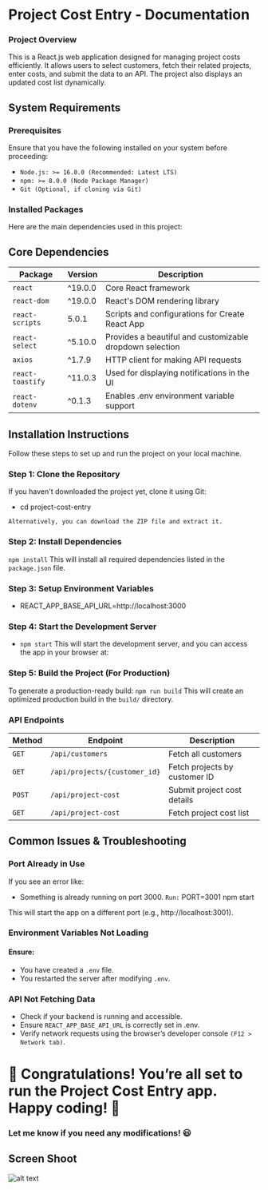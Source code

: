 # Project Cost Entry - Documentation
### Project Overview
<p>
This is a React.js web application designed for managing project costs efficiently. It allows users to select customers, fetch their related projects, enter costs, and submit the data to an API. The project also displays an updated cost list dynamically.
</p>

## System Requirements
### Prerequisites
Ensure that you have the following installed on your system before proceeding:

* ```Node.js: >= 16.0.0 (Recommended: Latest LTS)```
* ```npm: >= 8.0.0 (Node Package Manager)```
* ``Git (Optional, if cloning via Git)``

### Installed Packages
Here are the main dependencies used in this project:

## Core Dependencies

| Package         | Version  | Description |
|--------------- |---------|-------------|
| `react`        | ^19.0.0 | Core React framework |
| `react-dom`    | ^19.0.0 | React's DOM rendering library |
| `react-scripts` | 5.0.1  | Scripts and configurations for Create React App |
| `react-select`  | ^5.10.0 | Provides a beautiful and customizable dropdown selection |
| `axios`        | ^1.7.9  | HTTP client for making API requests |
| `react-toastify` | ^11.0.3 | Used for displaying notifications in the UI |
| `react-dotenv` | ^0.1.3  | Enables .env environment variable support |


## Installation Instructions
Follow these steps to set up and run the project on your local machine.

### Step 1: Clone the Repository
If you haven't downloaded the project yet, clone it using Git:
* cd project-cost-entry

```Alternatively, you can download the ZIP file and extract it.```

### Step 2: Install Dependencies
```npm install```
This will install all required dependencies listed in the ```package.json``` file.

### Step 3: Setup Environment Variables
* REACT_APP_BASE_API_URL=http://localhost:3000

### Step 4: Start the Development Server
* ```npm start```
This will start the development server, and you can access the app in your browser at:


### Step 5: Build the Project (For Production)
To generate a production-ready build:
```npm run build```
This will create an optimized production build in the ```build/``` directory.

### API Endpoints

| Method | Endpoint                          | Description |
|--------|----------------------------------|-------------|
| `GET`  | `/api/customers`                 | Fetch all customers |
| `GET`  | `/api/projects/{customer_id}`    | Fetch projects by customer ID |
| `POST` | `/api/project-cost`              | Submit project cost details |
| `GET`  | `/api/project-cost`              | Fetch project cost list |


## Common Issues & Troubleshooting

### Port Already in Use
If you see an error like:
* Something is already running on port 3000.
```Run:```
PORT=3001 npm start

This will start the app on a different port (e.g., http://localhost:3001).

### Environment Variables Not Loading

#### Ensure:
* You have created a ```.env``` file.
* You restarted the server after modifying ```.env```.

### API Not Fetching Data
* Check if your backend is running and accessible.
* Ensure ```REACT_APP_BASE_API_URL``` is correctly set in .env.
* Verify network requests using the browser’s developer console ```(F12 > Network tab)```.

# 🎉 Congratulations! You’re all set to run the Project Cost Entry app. Happy coding! 🚀

### Let me know if you need any modifications! 😃

## Screen Shoot
![alt text](image.png)
